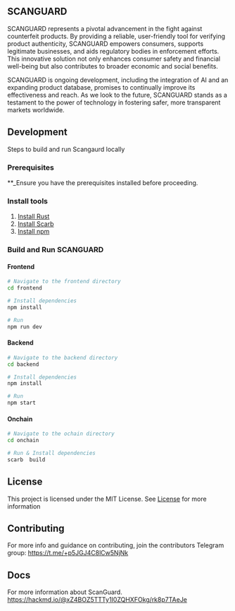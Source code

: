 <!-- <h1 style="text-align: center">Scangaurd</h1> -->

<!-- <div style="text-align: center ">
  <img width="996" alt="image" src="">
</div> -->

<div style="width: 100%; display: flex; align-items: center; justify-content: center">
<table >
  <tr>
  </tr>

</table></div>

## SCANGUARD

SCANGUARD represents a pivotal advancement in the fight against counterfeit products. By providing a reliable, user-friendly tool for verifying product authenticity, SCANGUARD empowers consumers, supports legitimate businesses, and aids regulatory bodies in enforcement efforts. This innovative solution not only enhances consumer safety and financial well-being but also contributes to broader economic and social benefits.

SCANGUARD is ongoing development, including the integration of AI and an expanding product database, promises to continually improve its effectiveness and reach. As we look to the future, SCANGUARD stands as a testament to the power of technology in fostering safer, more transparent markets worldwide.

## Development
Steps to build and run Scangaurd locally

### Prerequisites
**_Ensure you have the prerequisites installed before proceeding.

### Install tools
1. [Install Rust](https://www.rust-lang.org/tools/install)
2. [Install Scarb](https://docs.swmansion.com/scarb/download.html#install-via-asdf)
3. [Install npm](https://docs.npmjs.com/downloading-and-installing-node-js-and-npm)


### Build and Run SCANGUARD

#### Frontend
```bash
# Navigate to the frontend directory
cd frontend

# Install dependencies
npm install

# Run 
npm run dev
``` 


#### Backend
```bash
# Navigate to the backend directory
cd backend

# Install dependencies
npm install

# Run 
npm start
``` 


#### Onchain
```bash
# Navigate to the ochain directory
cd onchain

# Run & Install dependencies
scarb  build
``` 


## License

This project is licensed under the MIT License. See [License](https://opensource.org/license/mit) for more information

## Contributing
For more info and guidance on contributing, join the contributors Telegram group: https://t.me/+p5JGJ4C8lCw5NjNk

## Docs
For more information about ScanGuard.
https://hackmd.io/@xZ4BOZ5TTTy1I0ZQHXFOkg/rk8p7TAeJe


